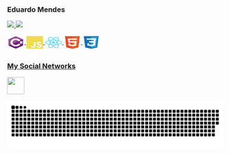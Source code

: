 ### Eduardo Mendes

 <a href="https://github.com/EduardoPH">
  <img height="180em" src="https://github-readme-stats.vercel.app/api?username=EduardoPH&show_icons=true&theme=Noctis.&include_all_commits=true&count_private=true"/>
  <img height="180em" src="https://github-readme-stats.vercel.app/api/top-langs/?username=EduardoPH&layout=compact&langs_count=16&theme=dark"/>
</div>

<div> <br>
  <img align="center" alt="Csharp" height="30" width="40" src="https://raw.githubusercontent.com/devicons/devicon/master/icons/csharp/csharp-original.svg">
  <img align="center" alt="Js" height="30" width="40" src="https://raw.githubusercontent.com/devicons/devicon/master/icons/javascript/javascript-plain.svg">
  <img align="center" alt="React" height="30" width="40" src="https://raw.githubusercontent.com/devicons/devicon/master/icons/react/react-original.svg">
  <img align="center" alt="HTML" height="30" width="40" src="https://raw.githubusercontent.com/devicons/devicon/master/icons/html5/html5-original.svg">
  <img align="center" alt="CSS" height="30" width="40" src="https://raw.githubusercontent.com/devicons/devicon/master/icons/css3/css3-original.svg">
</div>

##

### My Social Networks

<div>
 <a href="https://www.instagram.com/duduzs_rc/"> <img height="40" width="40" src="https://i2.wp.com/www.multarte.com.br/wp-content/uploads/2019/03/logo-instagram-png-fundo-transparente.png?fit=696%2C696&ssl=1"/></a>
</div>

![Snake animation](https://github.com/EduardoPH/EduardoPH/blob/output/github-contribution-grid-snake.svg)
